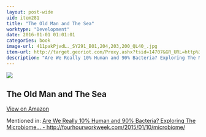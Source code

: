 ```yaml
---
layout: post-wide
uid: item281
title: "The Old Man and The Sea"
worktype: "Development"
date: 2016-01-01 01:01:01
categories: book
image-url: 411pakPjvdL._SY291_BO1,204,203,200_QL40_.jpg
item-url: http://target.georiot.com/Proxy.ashx?tsid=14707&GR_URL=http%3A%2F%2Fwww.amazon.com%2FOld-Man-Sea-Ernest-Hemingway%2Fdp%2F0684801221
description: "Are We Really 10% Human and 90% Bacteria? Exploring The Microbiome… - http://fourhourworkweek.com/2015/01/10/microbiome/"
---
```

<a href="http://target.georiot.com/Proxy.ashx?tsid=14707&GR_URL=http%3A%2F%2Fwww.amazon.com%2FOld-Man-Sea-Ernest-Hemingway%2Fdp%2F0684801221" target="blank"><img src="../../../../img/thumbs/411pakPjvdL._SY291_BO1,204,203,200_QL40_.jpg" class="prod-img"></a>
<h2>The Old Man and The Sea</h2>
<p><a class="btn btn-primary" href="http://target.georiot.com/Proxy.ashx?tsid=14707&GR_URL=http%3A%2F%2Fwww.amazon.com%2FOld-Man-Sea-Ernest-Hemingway%2Fdp%2F0684801221" target="blank">View on Amazon</a><p>
<p>Mentioned in: <a href="http://fourhourworkweek.com/2015/01/10/microbiome/" target="blank">Are We Really 10% Human and 90% Bacteria? Exploring The Microbiome… - http://fourhourworkweek.com/2015/01/10/microbiome/</a></p>
